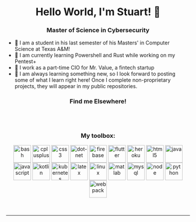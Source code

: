 <h1 align="center">Hello World, I'm Stuart! 👋</h1>
<h3 align="center">Master of Science in Cybersecurity</h3>
<div>

- 🤝 I am a student in his last semester of his Masters' in Computer Science at Texas A&M!
- 🌱 I am currently learning Powershell and Rust while working on my Pentest+
- 🔭 I work as a part-time CIO for Mr. Value, a fintech startup
- 📝 I am always learning something new, so I look forward to posting some of what I learn right here! Once I complete non-proprietary projects, they will appear in my public repositories.
</div>

<h3 align="center">Find me Elsewhere!</h3>
<div align="center">
<!--
[<img align="center" alt="Twitter" width="50px" src="https://img.icons8.com/ios/100/000000/twitter--v2.png"/>][twitter]
[<img align="center" alt="LinkedIn" width="50px" src="https://img.icons8.com/material-outlined/24/000000/linkedin--v2.png" />][linkedin]
-->
<!--
&nbsp;&nbsp;
[![website](./img/twitter-light.svg)](https://twitter.com/thes_s_nelson#gh-light-mode-only)
[![website](./img/twitter-dark.svg)](https://twitter.com/codestackr#gh-dark-mode-only)
-->
</div>
<br /><br />

<h3 align="center">My toolbox:</h3>
<!--
Order by most proficient!
-->
<!--bash, c, cplusplus, css3, dot-net, firebase, flutter, github, heroku, html5, java, kotlin, kubernetes, latex, linux, matlab, mysql, python, rust, Webpack-->
<div align="center">
<img align="center" alt="bash" width="48px" src="https://img.icons8.com/color/48/000000/bash.png" />

<img align="center" alt="cplusplus" width="48px" src="https://img.icons8.com/external-tal-revivo-shadow-tal-revivo/48/000000/external-cplusplus-a-general-purpose-descriptive-programming-computer-language-logo-shadow-tal-revivo.png" />
  
<img align="center" alt="css3" width="48px" src="https://img.icons8.com/color/48/000000/css3.png" />

<img align="center" alt="dot-net" width="48px" src="https://img.icons8.com/external-tal-revivo-shadow-tal-revivo/48/000000/external-net-or-dot-net-a-software-framework-developed-by-microsoft-logo-shadow-tal-revivo.png" />
  
<img align="center" alt="firebase" width="48px" src="https://img.icons8.com/color/48/000000/firebase.png" />
  
<img align="center" alt="flutter" width="48px" src="https://img.icons8.com/color/48/000000/flutter.png" />

<img align="center" alt="heroku" width="48px" src="https://img.icons8.com/color/48/000000/heroku.png" />
  
<img align="center" alt="html5" width="48px" src="https://img.icons8.com/color/48/000000/html-5--v1.png" />
  
<img align="center" alt="java" width="48px" src="https://img.icons8.com/color/48/000000/java-coffee-cup-logo--v1.png" />
  
<img align="center" alt="javascript" width="48px" src="https://img.icons8.com/color/48/000000/javascript--v1.png" />
  
<img align="center" alt="kotlin" width="48px" src="https://img.icons8.com/color/48/000000/kotlin.png" />
  
<img align="center" alt="kubernetes" width="48px" src="https://img.icons8.com/color/48/000000/kubernetes.png" />
  
<img align="center" alt="latex" width="48px" src="https://img.icons8.com/fluency/48/000000/texshop.png" />
  
<img align="center" alt="linux" width="48px" src="https://img.icons8.com/color/48/000000/linux--v1.png" />
  
<img align="center" alt="matlab" width="48px" src="https://img.icons8.com/fluency/48/000000/matlab.png" />
  
<img align="center" alt="mysql" width="48px" src="https://img.icons8.com/color/48/000000/mysql-logo.png" />

<img align="center" alt="node" width="48px" src="https://img.icons8.com/fluency/48/000000/node-js.png" />
  
<img align="center" alt="python" width="48px" src="https://img.icons8.com/color/48/000000/python--v1.png" />
  
<img align="center" alt="webpack" width="48px" src="https://img.icons8.com/color/48/000000/webpack.png" />
</div>
<br /><br />

---

<!--[website]:-->
[twitter]: https://twitter.com/thes_s_nelson
[linkedin]: https://www.linkedin.com/in/stuart-nelson/
